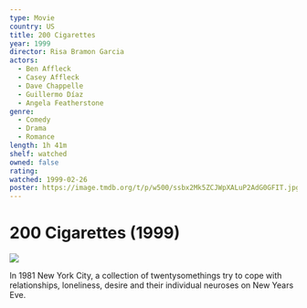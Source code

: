 ```yaml
---
type: Movie
country: US
title: 200 Cigarettes
year: 1999
director: Risa Bramon Garcia
actors:
  - Ben Affleck
  - Casey Affleck
  - Dave Chappelle
  - Guillermo Díaz
  - Angela Featherstone
genre:
  - Comedy
  - Drama
  - Romance
length: 1h 41m
shelf: watched
owned: false
rating:
watched: 1999-02-26
poster: https://image.tmdb.org/t/p/w500/ssbx2Mk5ZCJWpXALuP2AdG0GFIT.jpg
---
```


# 200 Cigarettes (1999)

![](https://image.tmdb.org/t/p/w500/ssbx2Mk5ZCJWpXALuP2AdG0GFIT.jpg)

In 1981 New York City, a collection of twentysomethings try to cope with relationships, loneliness, desire and their individual neuroses on New Years Eve.